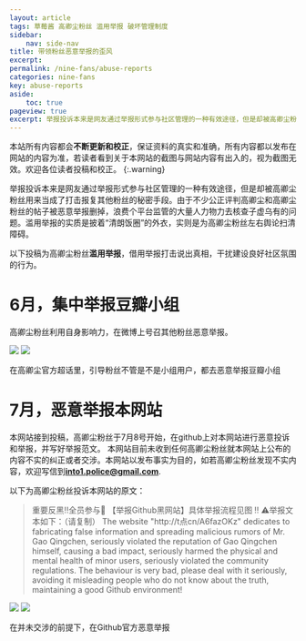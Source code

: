 ```yaml
---
layout: article
tags: 草莓酱 高卿尘粉丝 滥用举报 破坏管理制度
sidebar: 
    nav: side-nav
title: 带领粉丝恶意举报的歪风
excerpt: 
permalink: /nine-fans/abuse-reports
categories: nine-fans
key: abuse-reports
aside:
    toc: true
pageview: true
excerpt: 举报投诉本来是网友通过举报形式参与社区管理的一种有效途径，但是却被高卿尘粉丝用来当成了打击报复其他粉丝的秘密手段。由于不少公正评判高卿尘和高卿尘粉丝的帖子被恶意举报删掉，浪费个平台监管的大量人力物力去核查子虚乌有的问题。滥用举报的实质是披着“清朗饭圈”的外衣，实则是为高卿尘粉丝左右舆论扫清障碍。
---
```


本站所有内容都会**不断更新和校正**，保证资料的真实和准确，所有内容都以发布在网站的内容为准，若读者看到关于本网站的截图与网站内容有出入的，视为截图无效。欢迎各位读者投稿和校正。
{:.warning}

举报投诉本来是网友通过举报形式参与社区管理的一种有效途径，但是却被高卿尘粉丝用来当成了打击报复其他粉丝的秘密手段。由于不少公正评判高卿尘和高卿尘粉丝的帖子被恶意举报删掉，浪费个平台监管的大量人力物力去核查子虚乌有的问题。滥用举报的实质是披着“清朗饭圈”的外衣，实则是为高卿尘粉丝左右舆论扫清障碍。

以下投稿为高卿尘粉丝**滥用举报**，借用举报打击说出真相，干扰建设良好社区氛围的行为。


# 6月，集中举报豆瓣小组


高卿尘粉丝利用自身影响力，在微博上号召其他粉丝恶意举报。

<div class="card">
  <div class="card__image">
    <img class="image" src="../assets/images/nine-fans/abuse-report/report-03.PNG"/>
    <img class="image" src="../assets/images/nine-fans/abuse-report/report-08.PNG"/>
  </div>
  <div class="card__content">
    <p>在高卿尘官方超话里，引导粉丝不管是不是小组用户，都去恶意举报豆瓣小组</p>
  </div>
</div>

# 7月，恶意举报本网站

本网站接到投稿，高卿尘粉丝于7月8号开始，在github上对本网站进行恶意投诉和举报，并写好举报范文。
本网站目前未收到任何高卿尘粉丝就本网站上公布的内容不实的纠正或者交涉。本网站以发布事实为目的，如若高卿尘粉丝发现不实内容，欢迎写信到**into1.police@gmail.com**. 

以下为高卿尘粉丝投诉本网站的原文：
> 重要反黑‼️全员参与📣
【举报Github黑网站】具体举报流程见图 ‼️
⚠️举报文本如下：（请复制）
> The website "http://t点cn/A6fazOKz" dedicates to fabricating false information and spreading malicious rumors of Mr. Gao Qingchen, seriously violated the reputation of Gao Qingchen himself, causing a bad impact, seriously harmed the physical and mental health of minor users, seriously violated the community regulations. The behaviour is very bad, please deal with it seriously, avoiding it misleading people who do not know about the truth, maintaining a good Github environment!

<div class="card">
  <div class="card__image">
    <img class="image" src="../assets/images/nine-fans/abuse-report/report-github-03.jpg"/>
    <img class="image" src="../assets/images/nine-fans/abuse-report/report-github-02.JPG"/>
  </div>
  <div class="card__content">
    <p>在并未交涉的前提下，在Github官方恶意举报</p>
  </div>
</div>